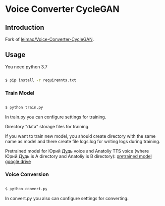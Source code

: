 # Voice Converter CycleGAN

  

## Introduction

  

Fork of [leimao/Voice-Converter-CycleGAN](https://github.com/leimao/Voice-Converter-CycleGAN).

  

## Usage

  

You need python 3.7

  

```bash

$ pip install -r requiremnts.txt

```

  

### Train Model

  

```bash

$ python train.py

```

  

In train.py you can configure settings for training.

Directory "data" storage files for training.

If you want to train new model, you should create directory with the same name as model and there create file logs.log for writing logs during training.

Pretrained model for Юрий Дудь voice and Anatoliy TTS voice (where Юрий Дудь is A directory and Anatoliy is B directory): [pretrained model google drive](https://drive.google.com/drive/folders/1S0uOb6PON1dsrcAvfLsCUD_SkhdhrNO9)

### Voice Conversion

  

```bash

$ python convert.py

```

  

In convert.py you also can configure settings for converting.
